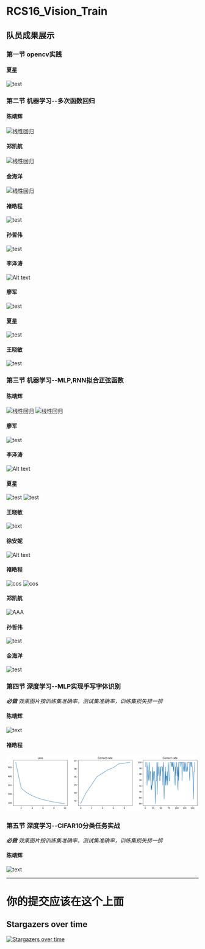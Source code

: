 # RCS16_Vision_Train
## 队员成果展示
### 第一节 opencv实践
#### 夏星
![test](Xing_Xia/img/counters.png)

### 第二节 机器学习--多次函数回归

#### 陈靖辉
![线性回归](Jinghui_Chen/img/linear_regression.png)

#### 郑凯航
![线性回归](Kaihang_Zheng/img/regression.png)

#### 金海洋
![线性回归](HaiYang_Jin/picture/buhuo.PNG)

#### 褚皓程
![test](HaoCheng_Chu/img/output.png)

#### 孙哲伟
![test](Zhewei_Sun/img/linear.png)

#### 李泽涛
![Alt text](Zetao_Li/img/line.png)

#### 廖军
![test](Jun_Liao/output.png)

#### 夏星
![test](Xing_Xia/img/back.png)

#### 王晓敏
![test](Xiaomin_Wang/img/pytorchim1.png)

### 第三节 机器学习--MLP,RNN拟合正弦函数

#### 陈靖辉
![线性回归](Jinghui_Chen/img/MLP_RNN_fits_sinusoidal_function.png)
![线性回归](Jinghui_Chen/img/MLP_RNN_fits_sinusoidal_function_2.png)

#### 廖军
![test](Jun_Liao/output1.png)

#### 李泽涛
![Alt text](Zetao_Li/img/sin.png)

#### 夏星
![test](Xing_Xia/img/2.1(1).png)
![test](Xing_Xia/img/2.2(2).png)

#### 王晓敏
![text](Xiaomin_Wang/img/pytorchim2.png)

#### 徐安妮
![Alt text](Anni_Xu/img/sinx2.png)

#### 褚皓程
![cos](HaoCheng_Chu/img/output1.png)
![cos](HaoCheng_Chu/img/output2.png)

#### 郑凯航
![AAA](Kaihang_Zheng/img/mlp.png)

#### 孙哲伟
![test](Zhewei_Sun/img/mlp.png)

#### 金海洋
![test](HaiYang_Jin/picture/JMA.PNG)

### 第四节 深度学习--MLP实现手写字体识别
 ***必做** 效果图片按训练集准确率，测试集准确率，训练集损失排一排*
 #### 陈靖辉
 ![text](Jinghui_Chen/img/4.png)

 #### 褚皓程
 ![text](HaoCheng_Chu/img/output3.png)

### 第五节 深度学习--CIFAR10分类任务实战
 ***必做** 效果图片按训练集准确率，测试集准确率，训练集损失排一排*
 #### 陈靖辉
 ![text](Jinghui_Chen/img/5.png)
***    
# 你的提交应该在这个上面
## Stargazers over time

[![Stargazers over time](https://starchart.cc/zxyup/RCS16_Vision_Train.svg)](https://starchart.cc/zxyup/RCS16_Vision_Train)



